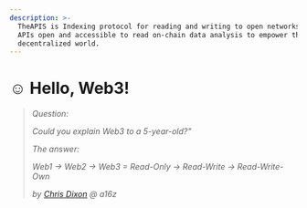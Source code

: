 ```yaml
---
description: >-
  TheAPIS is Indexing protocol for reading and writing to open networks.Making
  APIs open and accessible to read on-chain data analysis to empower the
  decentralized world.
---
```


# ☺ Hello, Web3!

> _Question:_&#x20;
>
> _Could you explain Web3 to a 5-year-old?"_
>
>
>
> _The answer:_&#x20;
>
> _Web1 -> Web2 -> Web3 = Read-Only -> Read-Write -> Read-Write-Own_
>
> _by_ [_Chris Dixon_](https://twitter.com/cdixon) _@ a16z_



